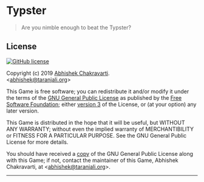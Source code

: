 # Typster
> Are you nimble enough to beat the Typster?


## License
[![GitHub license](https://img.shields.io/github/license/achakravarti/typster.svg)](https://github.com/achakravarti/typster/blob/master/LICENSE) 

Copyright (c) 2019 [Abhishek Chakravarti][].  
<<abhishek@taranjali.org>>

This Game is free software; you can redistribute it and/or modify it under 
the terms of the [GNU General Public License][] as published by the [Free 
Software Foundation][]; either [version 3][] of the License, or (at your option)
any later version.

This Game is distributed in the hope that it will be useful, but WITHOUT ANY
WARRANTY; without even the implied warranty of MERCHANTIBILITY or FITNESS FOR A
PARTICULAR PURPOSE. See the GNU General Public License for more details.

You should have received a [copy][] of the GNU General Public License along
with this Game; if not, contact the maintainer of this Game, Abhishek
Chakravarti, at <<abhishek@taranjali.org>>.


* * *


[Abhishek Chakravarti]:https://github.com/achakravarti
[GNU General Public License]:https://choosealicense.com/licenses/gpl-3.0
[Free Software Foundation]:https://www.fsf.org
[version 3]:https://www.gnu.org/licenses/gpl-3.0.en.html
[copy]:https://github.com/achakravarti/typster/blob/master/LICENSE

